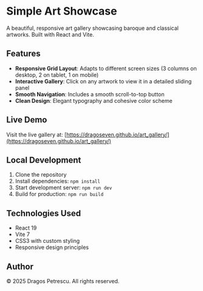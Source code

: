 # Simple Art Showcase

A beautiful, responsive art gallery showcasing baroque and classical artworks. Built with React and Vite.

## Features

- **Responsive Grid Layout**: Adapts to different screen sizes (3 columns on desktop, 2 on tablet, 1 on mobile)
- **Interactive Gallery**: Click on any artwork to view it in a detailed sliding panel
- **Smooth Navigation**: Includes a smooth scroll-to-top button
- **Clean Design**: Elegant typography and cohesive color scheme

## Live Demo

Visit the live gallery at: [https://dragoseven.github.io/art_gallery/](https://dragoseven.github.io/art_gallery/)

## Local Development

1. Clone the repository
2. Install dependencies: `npm install`
3. Start development server: `npm run dev`
4. Build for production: `npm run build`

## Technologies Used

- React 19
- Vite 7
- CSS3 with custom styling
- Responsive design principles

## Author

© 2025 Dragos Petrescu. All rights reserved.
